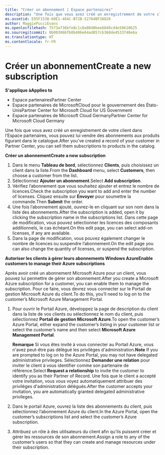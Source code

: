 ```yaml
---
title: "Créer un abonnement | Espace partenaires"
description: "Une fois que vous avez créé un enregistrement de votre client dans l’Espace partenaires, vous pouvez lui vendre des abonnements aux produits figurant dans le catalogue."
ms.assetid: E95F1538-60E1-464C-B72B-52764BF3A820
author: MaggiePucciEvans
ms.openlocfilehash: 7573af36bfe8c1c0a0840bee6840cd4e58610625
ms.sourcegitcommit: 0b00306bfb0b406e64ad857cb360de4533740e6a
ms.translationtype: HT
ms.contentlocale: fr-FR
---
```

# <a name="create-a-new-subscription"></a><span data-ttu-id="250f3-103">Créer un abonnement</span><span class="sxs-lookup"><span data-stu-id="250f3-103">Create a new subscription</span></span>

**<span data-ttu-id="250f3-104">S'applique à</span><span class="sxs-lookup"><span data-stu-id="250f3-104">Applies to</span></span>**

-  <span data-ttu-id="250f3-105">Espace partenaires</span><span class="sxs-lookup"><span data-stu-id="250f3-105">Partner Center</span></span>
-  <span data-ttu-id="250f3-106">Espace partenaires de MicrosoftCloud pour le gouvernement des États-Unis</span><span class="sxs-lookup"><span data-stu-id="250f3-106">Partner Center for Microsoft Cloud for US Government</span></span>
-  <span data-ttu-id="250f3-107">Espace partenaires de Microsoft Cloud Germany</span><span class="sxs-lookup"><span data-stu-id="250f3-107">Partner Center for Microsoft Cloud Germany</span></span>

<span data-ttu-id="250f3-108">Une fois que vous avez créé un enregistrement de votre client dans l’Espace partenaires, vous pouvez lui vendre des abonnements aux produits figurant dans le catalogue.</span><span class="sxs-lookup"><span data-stu-id="250f3-108">After you've created a record of your customer in Partner Center, you can sell them subscriptions to products in the catalog.</span></span>

**<span data-ttu-id="250f3-109">Créer un abonnement</span><span class="sxs-lookup"><span data-stu-id="250f3-109">Create a new subscription</span></span>**

1.  <span data-ttu-id="250f3-110">Dans le menu **Tableau de bord**, sélectionnez **Clients**, puis choisissez un client dans la liste.</span><span class="sxs-lookup"><span data-stu-id="250f3-110">From the **Dashboard** menu, select **Customers**, then choose a customer from the list.</span></span>
2.  <span data-ttu-id="250f3-111">Sélectionnez **Ajouter un abonnement**.</span><span class="sxs-lookup"><span data-stu-id="250f3-111">Select **Add subscription**.</span></span>
3.  <span data-ttu-id="250f3-112">Vérifiez l’abonnement que vous souhaitez ajouter et entrez le nombre de licences.</span><span class="sxs-lookup"><span data-stu-id="250f3-112">Check the subscription you want to add and enter the number of licenses.</span></span> <span data-ttu-id="250f3-113">Cliquez ensuite sur **Envoyer** pour soumettre la commande.</span><span class="sxs-lookup"><span data-stu-id="250f3-113">Then **Submit** the order.</span></span>
4.  <span data-ttu-id="250f3-114">Une fois l’abonnement ajouté, ouvrez-le en cliquant sur son nom dans la liste des abonnements.</span><span class="sxs-lookup"><span data-stu-id="250f3-114">After the subscription is added, open it by clicking the subscription name in the subscriptions list.</span></span> <span data-ttu-id="250f3-115">Dans cette page de modification, vous pouvez sélectionner les licences des composants additionnels, le cas échéant.</span><span class="sxs-lookup"><span data-stu-id="250f3-115">On this edit page, you can select add-on licenses, if any are available.</span></span>
5.  <span data-ttu-id="250f3-116">Dans la page de modification, vous pouvez également changer le nombre de licences ou suspendre l’abonnement.</span><span class="sxs-lookup"><span data-stu-id="250f3-116">On the edit page you can also change the quantity of licenses, or suspend the subscription.</span></span>

**<span data-ttu-id="250f3-117">Autoriser les clients à gérer leurs abonnements Windows Azure</span><span class="sxs-lookup"><span data-stu-id="250f3-117">Enable customers to manage their Azure subscriptions</span></span>**

<span data-ttu-id="250f3-118">Après avoir créé un abonnement Microsoft Azure pour un client, vous pouvez lui permettre de gérer son abonnement.</span><span class="sxs-lookup"><span data-stu-id="250f3-118">After you create a Microsoft Azure subscription for a customer, you can enable them to manage the subscription.</span></span> <span data-ttu-id="250f3-119">Pour ce faire, vous devrez vous connecter sur le Portail de gestion Microsoft Azure du client.</span><span class="sxs-lookup"><span data-stu-id="250f3-119">To do this, you’ll need to log on to the customer’s Microsoft Azure Management Portal.</span></span> 

1.  <span data-ttu-id="250f3-120">Pour ouvrir le Portail Azure, développez la page de description du client dans la liste de vos clients ou sélectionnez le nom du client, puis sélectionnez **Portail de gestion Microsoft Azure**.</span><span class="sxs-lookup"><span data-stu-id="250f3-120">To open the customer’s Azure Portal, either expand the customer’s listing in your customer list or select the customer’s name and then select **Microsoft Azure Management Portal**.</span></span>
    
    <span data-ttu-id="250f3-121">**Remarque** Si vous êtes invité à vous connecter au Portail Azure, vous n'avez peut-être pas délégué les privilèges d'administration.</span><span class="sxs-lookup"><span data-stu-id="250f3-121">**Note**  If you are prompted to log on to the Azure Portal, you may not have delegated administrative privileges.</span></span> <span data-ttu-id="250f3-122">Sélectionnez **Demander une relation** pour inviter le client à vous identifier comme son partenaire de référence.</span><span class="sxs-lookup"><span data-stu-id="250f3-122">Select **Request a relationship** to invite the customer to identify you as their Partner of Record.</span></span> <span data-ttu-id="250f3-123">Une fois que le client a accepté votre invitation, vous vous voyez automatiquement attribuer des privilèges d'administration délégués.</span><span class="sxs-lookup"><span data-stu-id="250f3-123">After the customer accepts your invitation, you are automatically granted delegated administrative privileges.</span></span> 
2.  <span data-ttu-id="250f3-124">Dans le portail Azure, ouvrez la liste des abonnements du client, puis sélectionnez l’abonnement Azure du client.</span><span class="sxs-lookup"><span data-stu-id="250f3-124">In the Azure Portal, open the customer’s subscriptions list and select the customer’s Azure subscription.</span></span>
3.  <span data-ttu-id="250f3-125">Attribuez un rôle à des utilisateurs du client afin qu'ils puissent créer et gérer les ressources de son abonnement.</span><span class="sxs-lookup"><span data-stu-id="250f3-125">Assign a role to any of the customer’s users so that they can create and manage resources under their subscription.</span></span>

 



